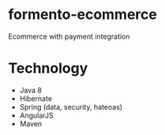 # formento-ecommerce
Ecommerce with payment integration

# Technology
* Java 8
* Hibernate
* Spring (data, security, hateoas)
* AngularJS
* Maven
